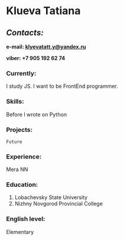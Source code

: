# **Klueva Tatiana**
## ***Contacts:***
**e-mail: klyevatatt.y@yandex.ru**

**viber: +7 905 192 62 74**
### Currently:
I study JS. I want to be FrontEnd programmer.
### Skills:
Before I wrote on Python
### Projects:
`Future`
### Experience:
Mera NN
### Education:
1. Lobachevsky State University
2. Nizhny Novgorod Provincial College
### English level:
Elementary
